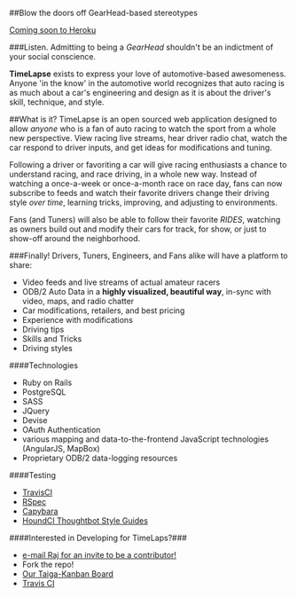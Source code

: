 ##Blow the doors off GearHead-based stereotypes
  
  
[Coming soon to Heroku](http://timelapse.herokuapp.com)


###Listen. Admitting to being a *GearHead* shouldn't be an indictment of your social conscience.


**TimeLapse** exists to express your love of automotive-based awesomeness.  Anyone 'in the know' in the automotive world recognizes that auto racing is as much about a car's engineering and design as it is about the driver's skill, technique, and style.  

##What is it?
TimeLapse is an open sourced web application designed to allow *anyone* who is a fan of auto racing to watch the sport from a whole new perspective.  View racing live streams, hear driver radio chat, watch the car respond to driver inputs, and get ideas for modifications and tuning.  

Following a driver or favoriting a car will give racing enthusiasts a chance to understand racing, and race driving, in a whole new way.  Instead of watching a once-a-week or once-a-month race on race day, fans can now subscribe to feeds and watch their favorite drivers change their driving style *over time*, learning tricks, improving, and adjusting to environments.

Fans (and Tuners) will also be able to follow their favorite *RIDES*, watching as owners build out and modify their cars for track, for show, or just to show-off around the neighborhood.

###Finally! Drivers, Tuners, Engineers, and Fans alike will have a platform to share:
* Video feeds and live streams of actual amateur racers
* ODB/2 Auto Data in a **highly visualized, beautiful way**, in-sync with video, maps, and radio chatter
* Car modifications, retailers, and best pricing
* Experience with modifications
* Driving tips
* Skills and Tricks
* Driving styles

####Technologies
* Ruby on Rails
* PostgreSQL
* SASS
* JQuery
* Devise
* OAuth Authentication
* various mapping and data-to-the-frontend JavaScript technologies (AngularJS, MapBox)
* Proprietary ODB/2 data-logging resources


####Testing
* [TravisCI](https://travis-ci.org)
* [RSpec](https://www.relishapp.com/rspec)
* [Capybara](https://rubygems.org/gems/capybara)
* [HoundCI Thoughtbot Style Guides](https://houndci.com)

####Interested in Developing for TimeLaps?###
* [e-mail Raj for an invite to be a contributor!](<mailto:raj@foreversingh.com>)
* Fork the repo!
* [Our Taiga-Kanban Board](https://tree.taiga.io/project/zamyatin-timelapse/kanban)
* [Travis CI](https://travis-ci.org/Zamyatin/TimeLaps)
